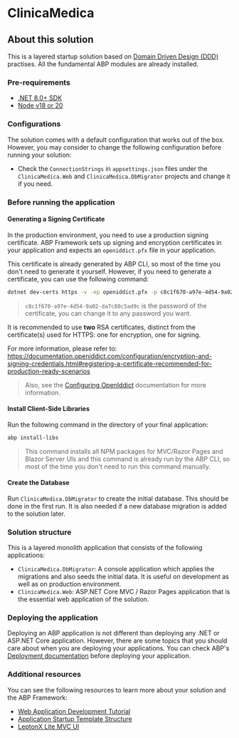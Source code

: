# ClinicaMedica

## About this solution

This is a layered startup solution based on [Domain Driven Design (DDD)](https://docs.abp.io/en/abp/latest/Domain-Driven-Design) practises. All the fundamental ABP modules are already installed. 

### Pre-requirements

* [.NET 8.0+ SDK](https://dotnet.microsoft.com/download/dotnet)
* [Node v18 or 20](https://nodejs.org/en)

### Configurations

The solution comes with a default configuration that works out of the box. However, you may consider to change the following configuration before running your solution:

* Check the `ConnectionStrings` in `appsettings.json` files under the `ClinicaMedica.Web` and `ClinicaMedica.DbMigrator` projects and change it if you need.

### Before running the application

#### Generating a Signing Certificate

In the production environment, you need to use a production signing certificate. ABP Framework sets up signing and encryption certificates in your application and expects an `openiddict.pfx` file in your application.

This certificate is already generated by ABP CLI, so most of the time you don't need to generate it yourself. However, if you need to generate a certificate, you can use the following command:

```bash
dotnet dev-certs https -v -ep openiddict.pfx -p c8c1f670-a97e-4d54-9a02-da7c80c5ad9c
```

> `c8c1f670-a97e-4d54-9a02-da7c80c5ad9c` is the password of the certificate, you can change it to any password you want.

It is recommended to use **two** RSA certificates, distinct from the certificate(s) used for HTTPS: one for encryption, one for signing.

For more information, please refer to: https://documentation.openiddict.com/configuration/encryption-and-signing-credentials.html#registering-a-certificate-recommended-for-production-ready-scenarios

> Also, see the [Configuring OpenIddict](https://docs.abp.io/en/abp/latest/Deployment/Configuring-OpenIddict#production-environment) documentation for more information.

#### Install Client-Side Libraries

Run the following command in the directory of your final application:

```bash
abp install-libs
```

> This command installs all NPM packages for MVC/Razor Pages and Blazor Server UIs and this command is already run by the ABP CLI, so most of the time you don't need to run this command manually.

#### Create the Database

Run `ClinicaMedica.DbMigrator` to create the initial database. This should be done in the first run. It is also needed if a new database migration is added to the solution later.

### Solution structure

This is a layered monolith application that consists of the following applications:

* `ClinicaMedica.DbMigrator`: A console application which applies the migrations and also seeds the initial data. It is useful on development as well as on production environment.
* `ClinicaMedica.Web`: ASP.NET Core MVC / Razor Pages application that is the essential web application of the solution.

### Deploying the application

Deploying an ABP application is not different than deploying any .NET or ASP.NET Core application. However, there are some topics that you should care about when you are deploying your applications. You can check ABP's [Deployment documentation](https://docs.abp.io/en/abp/latest/Deployment/Index) before deploying your application.

### Additional resources

You can see the following resources to learn more about your solution and the ABP Framework:

* [Web Application Development Tutorial](https://docs.abp.io/en/abp/latest/Tutorials/Part-1)
* [Application Startup Template Structure](https://docs.abp.io/en/abp/latest/Startup-Templates/Application)
* [LeptonX Lite MVC UI](https://docs.abp.io/en/abp/latest/Themes/LeptonXLite/AspNetCore)
